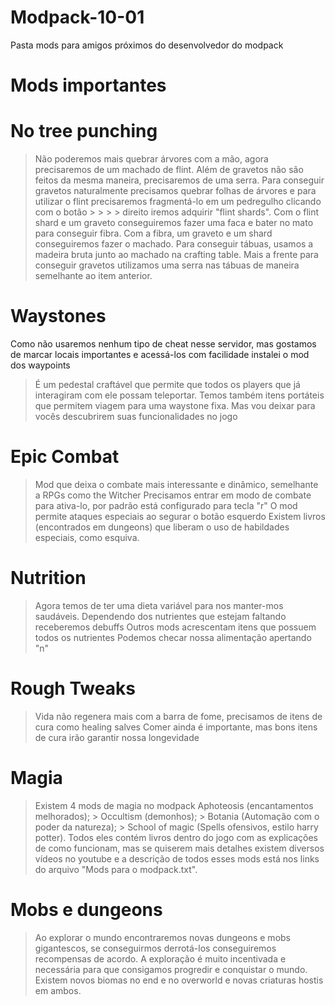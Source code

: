 # Modpack-10-01
Pasta mods para amigos próximos do desenvolvedor do modpack


# Mods importantes
# No tree punching
> Não poderemos mais quebrar árvores com a mão, agora precisaremos de um machado de flint. Além de gravetos não são feitos da mesma maneira, precisaremos de uma serra.
> Para conseguir gravetos naturalmente precisamos quebrar folhas de árvores e para utilizar o flint precisaremos fragmentá-lo em um pedregulho clicando com o botão > > > > direito iremos adquirir "flint shards".
> Com o flint shard e um graveto conseguiremos fazer uma faca e bater no mato para conseguir fibra.
> Com a fibra, um graveto e um shard conseguiremos fazer o machado.
> Para conseguir tábuas, usamos a madeira bruta junto ao machado na crafting table.
> Mais a frente para conseguir gravetos utilizamos uma serra nas tábuas de maneira semelhante ao item anterior.

# Waystones
Como não usaremos nenhum tipo de cheat nesse servidor, mas gostamos de marcar locais importantes e acessá-los com facilidade instalei o mod dos waypoints
> É um pedestal craftável que permite que todos os players que já interagiram com ele possam teleportar.
> Temos também itens portáteis que permitem viagem para uma waystone fixa. Mas vou deixar para vocês descubrirem suas funcionalidades no jogo

# Epic Combat
> Mod que deixa o combate mais interessante e dinâmico, semelhante a RPGs como the Witcher
> Precisamos entrar em modo de combate para ativa-lo, por padrão está configurado para tecla "r"
> O mod permite ataques especiais ao segurar o botão esquerdo
> Existem livros (encontrados em dungeons) que liberam o uso de habildades especiais, como esquiva.

# Nutrition
> Agora temos de ter uma dieta variável para nos manter-mos saudáveis.
> Dependendo dos nutrientes que estejam faltando receberemos debuffs
> Outros mods acrescentam itens que possuem todos os nutrientes
> Podemos checar nossa alimentação apertando "n"

# Rough Tweaks
> Vida não regenera mais com a barra de fome, precisamos de itens de cura como healing salves
> Comer ainda é importante, mas bons itens de cura irão garantir nossa longevidade

# Magia
> Existem 4 mods de magia no modpack
  > Aphoteosis (encantamentos melhorados);
	> Occultism (demonhos);
	> Botania (Automação com o poder da natureza);
	> School of magic (Spells ofensivos, estilo harry potter).
Todos eles contém livros dentro do jogo com as explicações de como funcionam, mas se quiserem mais detalhes existem diversos vídeos no youtube e a descrição de todos esses mods está nos links do arquivo "Mods para o modpack.txt".

# Mobs e dungeons
> Ao explorar o mundo encontraremos novas dungeons e mobs gigantescos, se conseguirmos derrotá-los conseguiremos recompensas de acordo.
> A exploração é muito incentivada e necessária para que consigamos progredir e conquistar o mundo.
> Existem novos biomas no end e no overworld e novas criaturas hostis em ambos.

# 

